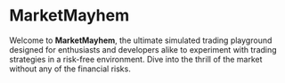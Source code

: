 # MarketMayhem
 Welcome to **MarketMayhem**, the ultimate simulated trading playground designed for enthusiasts and developers alike to experiment with trading strategies in a risk-free environment. Dive into the thrill of the market without any of the financial risks.
